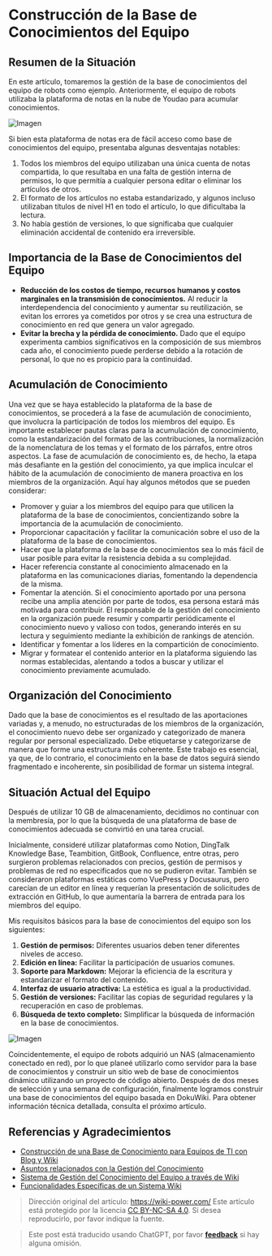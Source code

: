 # Construcción de la Base de Conocimientos del Equipo

## Resumen de la Situación

En este artículo, tomaremos la gestión de la base de conocimientos del equipo de robots como ejemplo. Anteriormente, el equipo de robots utilizaba la plataforma de notas en la nube de Youdao para acumular conocimientos.

![Imagen](https://media.wiki-power.com/img/20201203152655.jpg)

Si bien esta plataforma de notas era de fácil acceso como base de conocimientos del equipo, presentaba algunas desventajas notables:

1. Todos los miembros del equipo utilizaban una única cuenta de notas compartida, lo que resultaba en una falta de gestión interna de permisos, lo que permitía a cualquier persona editar o eliminar los artículos de otros.
2. El formato de los artículos no estaba estandarizado, y algunos incluso utilizaban títulos de nivel H1 en todo el artículo, lo que dificultaba la lectura.
3. No había gestión de versiones, lo que significaba que cualquier eliminación accidental de contenido era irreversible.

## Importancia de la Base de Conocimientos del Equipo

- **Reducción de los costos de tiempo, recursos humanos y costos marginales en la transmisión de conocimientos.** Al reducir la interdependencia del conocimiento y aumentar su reutilización, se evitan los errores ya cometidos por otros y se crea una estructura de conocimiento en red que genera un valor agregado.
- **Evitar la brecha y la pérdida de conocimiento.** Dado que el equipo experimenta cambios significativos en la composición de sus miembros cada año, el conocimiento puede perderse debido a la rotación de personal, lo que no es propicio para la continuidad.

## Acumulación de Conocimiento

Una vez que se haya establecido la plataforma de la base de conocimientos, se procederá a la fase de acumulación de conocimiento, que involucra la participación de todos los miembros del equipo. Es importante establecer pautas claras para la acumulación de conocimiento, como la estandarización del formato de las contribuciones, la normalización de la nomenclatura de los temas y el formato de los párrafos, entre otros aspectos. La fase de acumulación de conocimiento es, de hecho, la etapa más desafiante en la gestión del conocimiento, ya que implica inculcar el hábito de la acumulación de conocimiento de manera proactiva en los miembros de la organización. Aquí hay algunos métodos que se pueden considerar:

- Promover y guiar a los miembros del equipo para que utilicen la plataforma de la base de conocimientos, concientizando sobre la importancia de la acumulación de conocimiento.
- Proporcionar capacitación y facilitar la comunicación sobre el uso de la plataforma de la base de conocimientos.
- Hacer que la plataforma de la base de conocimientos sea lo más fácil de usar posible para evitar la resistencia debida a su complejidad.
- Hacer referencia constante al conocimiento almacenado en la plataforma en las comunicaciones diarias, fomentando la dependencia de la misma.
- Fomentar la atención. Si el conocimiento aportado por una persona recibe una amplia atención por parte de todos, esa persona estará más motivada para contribuir. El responsable de la gestión del conocimiento en la organización puede resumir y compartir periódicamente el conocimiento nuevo y valioso con todos, generando interés en su lectura y seguimiento mediante la exhibición de rankings de atención.
- Identificar y fomentar a los líderes en la compartición de conocimiento.
- Migrar y formatear el contenido anterior en la plataforma siguiendo las normas establecidas, alentando a todos a buscar y utilizar el conocimiento previamente acumulado.

## Organización del Conocimiento

Dado que la base de conocimientos es el resultado de las aportaciones variadas y, a menudo, no estructuradas de los miembros de la organización, el conocimiento nuevo debe ser organizado y categorizado de manera regular por personal especializado. Debe etiquetarse y categorizarse de manera que forme una estructura más coherente. Este trabajo es esencial, ya que, de lo contrario, el conocimiento en la base de datos seguirá siendo fragmentado e incoherente, sin posibilidad de formar un sistema integral.

## Situación Actual del Equipo

Después de utilizar 10 GB de almacenamiento, decidimos no continuar con la membresía, por lo que la búsqueda de una plataforma de base de conocimientos adecuada se convirtió en una tarea crucial.

Inicialmente, consideré utilizar plataformas como Notion, DingTalk Knowledge Base, Teambition, GitBook, Confluence, entre otras, pero surgieron problemas relacionados con precios, gestión de permisos y problemas de red no especificados que no se pudieron evitar. También se consideraron plataformas estáticas como VuePress y Docusaurus, pero carecían de un editor en línea y requerían la presentación de solicitudes de extracción en GitHub, lo que aumentaría la barrera de entrada para los miembros del equipo.

Mis requisitos básicos para la base de conocimientos del equipo son los siguientes:

1. **Gestión de permisos:** Diferentes usuarios deben tener diferentes niveles de acceso.
2. **Edición en línea:** Facilitar la participación de usuarios comunes.
3. **Soporte para Markdown:** Mejorar la eficiencia de la escritura y estandarizar el formato del contenido.
4. **Interfaz de usuario atractiva:** La estética es igual a la productividad.
5. **Gestión de versiones:** Facilitar las copias de seguridad regulares y la recuperación en caso de problemas.
6. **Búsqueda de texto completo:** Simplificar la búsqueda de información en la base de conocimientos.

![Imagen](https://media.wiki-power.com/img/20201203161132.png)

Coincidentemente, el equipo de robots adquirió un NAS (almacenamiento conectado en red), por lo que planeé utilizarlo como servidor para la base de conocimientos y construir un sitio web de base de conocimientos dinámico utilizando un proyecto de código abierto. Después de dos meses de selección y una semana de configuración, finalmente logramos construir una base de conocimientos del equipo basada en DokuWiki. Para obtener información técnica detallada, consulta el próximo artículo.

## Referencias y Agradecimientos

- [Construcción de una Base de Conocimiento para Equipos de TI con Blog y Wiki](https://www.cnblogs.com/chwkai/archive/2005/12/29/307761.html)
- [Asuntos relacionados con la Gestión del Conocimiento](https://tonybai.com/2011/11/23/those-things-about-knowledge-management/)
- [Sistema de Gestión del Conocimiento del Equipo a través de Wiki](http://blog.davidrobot.com/2014/06/team_knowledge_management.html)
- [Funcionalidades Específicas de un Sistema Wiki](http://blog.davidrobot.com/2014/07/the_function_of_wiki.html)

> Dirección original del artículo: <https://wiki-power.com/>
> Este artículo está protegido por la licencia [CC BY-NC-SA 4.0](https://creativecommons.org/licenses/by/4.0/deed.zh). Si desea reproducirlo, por favor indique la fuente.

> Este post está traducido usando ChatGPT, por favor [**feedback**](https://github.com/linyuxuanlin/Wiki_MkDocs/issues/new) si hay alguna omisión.
